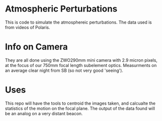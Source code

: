 # Atmospheric Perturbations
This is code to simulate the atmosphereic perturbations. The data used is from videos of Polaris.
# Info on Camera 
They are all done using the ZWO290mm mini camera with 2.9 micron pixels, at the focus of our 750mm focal length subelement optics. Measurments on an average clear night from SB (so not very good 'seeing').
# Uses
This repo will have the tools to centroid the images taken, and calcualte the statistics of the motion on the focal plane. 
The output of the data found will be an analog on a very distant beacon.
